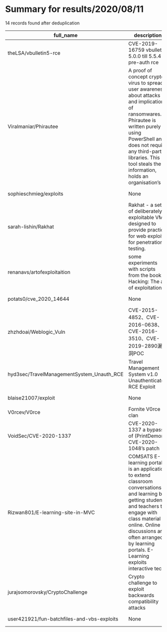 
# Summary for results/2020/08/11
    
14 records found after deduplication

| full_name | description | html_url | matched_list | matched_count | pushed_at | size | stargazers_count | language | forks_count |
|--------------------------------------------|------------------------------------------------------------------------------------------------------------------------------------------------------------------------------------------------------------------------------------------------------------------|---------------------------------------------------------------|-----------------------------------------|-----------------|---------------------------|--------|--------------------|------------|---------------|
| theLSA/vbulletin5-rce | CVE-2019-16759 vbulletin 5.0.0 till 5.5.4 pre-auth rce | https://github.com/theLSA/vbulletin5-rce | ['rce'] | 1 | 2020-08-11 15:13:03+00:00 | 185 | 18 | Python | 2 |
| Viralmaniar/Phirautee | A proof of concept crypto virus to spread user awareness about attacks and implications of ransomwares. Phirautee is written purely using PowerShell and does not require any third-party libraries. This tool steals the information, holds an organisation’s d | https://github.com/Viralmaniar/Phirautee | ['attack poc'] | 1 | 2020-08-11 02:23:12+00:00 | 19282 | 83 | PowerShell | 28 |
| sophieschmieg/exploits | None | https://github.com/sophieschmieg/exploits | ['exploit'] | 1 | 2020-08-11 03:21:47+00:00 | 28 | 9 | Go | 2 |
| sarah-lishin/Rakhat | Rakhat - a set of deliberately exploitable VM’s designed to provide practice for web exploits for penetration testing. | https://github.com/sarah-lishin/Rakhat | ['exploit'] | 1 | 2020-08-11 14:55:04+00:00 | 13 | 0 | | 0 |
| renanavs/artofexploitaition | some experiments with scripts from the book Hacking: The art of exploitation | https://github.com/renanavs/artofexploitaition | ['exploit'] | 1 | 2020-08-11 21:58:00+00:00 | 7 | 0 | C | 0 |
| potats0/cve_2020_14644 | None | https://github.com/potats0/cve_2020_14644 | ['cve-2'] | 1 | 2020-08-11 01:51:12+00:00 | 59452 | 55 | Java | 15 |
| zhzhdoai/Weblogic_Vuln | CVE-2015-4852、CVE-2016-0638、CVE-2016-3510、CVE-2019-2890漏洞POC | https://github.com/zhzhdoai/Weblogic_Vuln | ['cve poc'] | 1 | 2020-08-11 08:36:29+00:00 | 89779 | 12 | Java | 2 |
| hyd3sec/TravelManagementSystem_Unauth_RCE | Travel Management System v1.0 Unauthenticated RCE Exploit | https://github.com/hyd3sec/TravelManagementSystem_Unauth_RCE | ['exploit', 'rce'] | 2 | 2020-08-11 01:49:24+00:00 | 12 | 2 | Python | 1 |
| blaise21007/exploit | None | https://github.com/blaise21007/exploit | ['exploit'] | 1 | 2020-08-11 01:09:57+00:00 | 0 | 0 | | 0 |
| V0rcev/V0rce | Fornite V0rce clan | https://github.com/V0rcev/V0rce | ['rce'] | 1 | 2020-08-11 01:22:34+00:00 | 0 | 0 | | 0 |
| VoidSec/CVE-2020-1337 | CVE-2020-1337 a bypass of (PrintDemon) CVE-2020-1048’s patch | https://github.com/VoidSec/CVE-2020-1337 | ['0day', 'cve poc', 'cve-2', 'exploit'] | 4 | 2020-08-11 17:23:04+00:00 | 8 | 10 | | 2 |
| Rizwan801/E-learning-site-in-MVC | COMSATS E-learning portal is an application to extend classroom conversations and learning by getting students and teachers to engage with class material online. Online discussions are often arranged by learning portals. E-Learning exploits interactive tec | https://github.com/Rizwan801/E-learning-site-in-MVC | ['exploit'] | 1 | 2020-08-11 12:50:35+00:00 | 65399 | 0 | HTML | 0 |
| jurajsomorovsky/CryptoChallenge | Crypto challenge to exploit backwards compatibility attacks | https://github.com/jurajsomorovsky/CryptoChallenge | ['exploit'] | 1 | 2020-08-11 16:42:48+00:00 | 75 | 1 | Java | 1 |
| user421921/fun-batchfiles-and-vbs-exploits | None | https://github.com/user421921/fun-batchfiles-and-vbs-exploits | ['exploit'] | 1 | 2020-08-11 20:29:52+00:00 | 5 | 1 | Batchfile | 0 |
